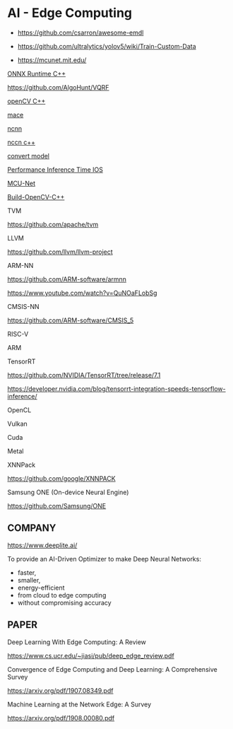 # AI - Edge Computing

- https://github.com/csarron/awesome-emdl

- https://github.com/ultralytics/yolov5/wiki/Train-Custom-Data

- https://mcunet.mit.edu/

[ONNX Runtime C++](https://github.com/DefTruth/lite.ai.toolkit#lite.ai.toolkit-segmentation)

https://github.com/AlgoHunt/VQRF

[openCV C++](https://www.youtube.com/playlist?list=PLUTbi0GOQwghR9db9p6yHqwvzc989q_mu)

[mace](https://github.com/xiaomi/mace)

[ncnn](https://github.com/Tencent/ncnn)

[nccn c++](https://github.com/Tencent/ncnn/blob/master/docs/how-to-use-and-FAQ/use-ncnn-with-alexnet.md)

[convert model](https://convertmodel.com/)

[Performance Inference Time IOS](https://github.com/vladimir-chernykh/coreml-performance)

[MCU-Net](https://github.com/mit-han-lab/mcunet)

[Build-OpenCV-C++](https://gist.github.com/raulqf/f42c718a658cddc16f9df07ecc627be7)

TVM

https://github.com/apache/tvm

LLVM

https://github.com/llvm/llvm-project

ARM-NN

https://github.com/ARM-software/armnn

https://www.youtube.com/watch?v=QuNOaFLobSg

CMSIS-NN

https://github.com/ARM-software/CMSIS_5

RISC-V

ARM

TensorRT

https://github.com/NVIDIA/TensorRT/tree/release/7.1

https://developer.nvidia.com/blog/tensorrt-integration-speeds-tensorflow-inference/

OpenCL

Vulkan

Cuda

Metal

XNNPack

https://github.com/google/XNNPACK

Samsung ONE (On-device Neural Engine)

https://github.com/Samsung/ONE

## COMPANY

https://www.deeplite.ai/

To provide an AI-Driven Optimizer to make Deep Neural Networks:
- faster, 
- smaller,
- energy-efficient 
- from cloud to edge computing
- without compromising accuracy

## PAPER

Deep Learning With Edge Computing: A Review

https://www.cs.ucr.edu/~jiasi/pub/deep_edge_review.pdf

Convergence of Edge Computing and Deep Learning: A Comprehensive Survey

https://arxiv.org/pdf/1907.08349.pdf

Machine Learning at the Network Edge: A Survey

https://arxiv.org/pdf/1908.00080.pdf
